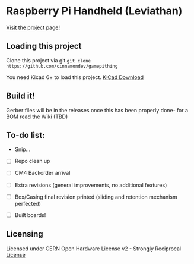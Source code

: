# Raspberry Pi Handheld (Leviathan)

[Visit the project page!](https://itscinnamon.me/projects/leviathan)

## Loading this project

Clone this project via git
`git clone https://github.com/cinnamondev/gamepithing`

You need Kicad 6+ to load this project.
[KiCad Download](https://www.kicad.org/download/)

## Build it!

Gerber files will be in the releases once this has been properly done- for a BOM read the Wiki (TBD)

## To-do list:
- Snip...

- [ ] Repo clean up
- [ ] CM4 Backorder arrival
- [ ] Extra revisions (general improvements, no additional features)
- [ ] Box/Casing final revision printed (sliding and retention mechanism perfected)
- [ ] Built boards!


## Licensing

Licensed under CERN Open Hardware License v2 - Strongly Reciprocal
[License](LICENSE)